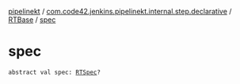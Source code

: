 [pipelinekt](../../index.md) / [com.code42.jenkins.pipelinekt.internal.step.declarative](../index.md) / [RTBase](index.md) / [spec](./spec.md)

# spec

`abstract val spec: `[`RTSpec`](../../com.code42.jenkins.pipelinekt.core.artifactory/-r-t-spec/index.md)`?`